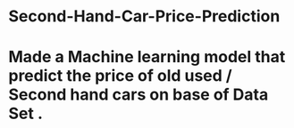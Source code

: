 # Second-Hand-Car-Price-Prediction
# Made a Machine learning model that predict the price of old used / Second hand cars on base of Data Set .

